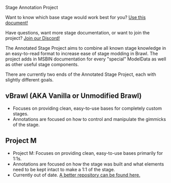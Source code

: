 Stage Annotation Project

Want to know which base stage would work best for you? [Use this document!](https://drive.google.com/open?id=1NYoHjmyNmERtXhjMqux2Sm3084MP88qHceoEOceykkA)

Have questions, want more stage documentation, or want to join the project? [Join our Discord!](https://discord.gg/s7c8763)

The Annotated Stage Project aims to combine all known stage knowledge in an easy-to-read format to increase ease of stage modding in Brawl.
The project adds in MSBIN documentation for every "special" ModelData as well as other useful stage components.

There are currently two ends of the Annotated Stage Project, each with slightly different goals.

## vBrawl (AKA Vanilla or Unmodified Brawl)
- Focuses on providing clean, easy-to-use bases for completely custom stages.
- Annotations are focused on how to control and manipulate the gimmicks of the stage.

## Project M
- Project M: Focuses on providing clean, easy-to-use bases primarily for 1:1s.
- Annotations are focused on how the stage was built and what elements need to be kept intact to make a 1:1 of the stage.
- Currently out of date. [A better repository can be found here.](https://github.com/soopercool101/Stage-Templates-1to1s)
